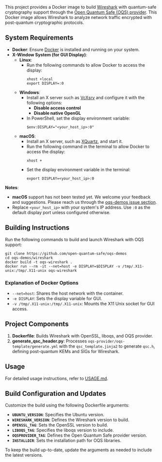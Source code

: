 This project provides a Docker image to build [Wireshark](https://www.wireshark.org/) with quantum-safe cryptography
support through the [Open Quantum Safe (OQS) provider](https://github.com/open-quantum-safe/oqs-provider). This Docker
image allows Wireshark to analyze network traffic encrypted with post-quantum cryptographic protocols.

## System Requirements

- **Docker**: Ensure [Docker](https://docs.docker.com/get-docker/) is installed and running on your system.
- **X-Window System (for GUI Display)**:
    - **Linux**:
        - Run the following commands to allow Docker to access the display:
          ```
          xhost +local
          export DISPLAY=:0
          ```
    - **Windows**:
        - Install an X server such as [VcXsrv](https://sourceforge.net/projects/vcxsrv/) and configure it with the
          following options:
            - **Disable access control**
            - **Disable native OpenGL**
        - In PowerShell, set the display environment variable:
          ```
          $env:DISPLAY="<your_host_ip>:0"
          ```
    - **macOS**:
      - Install an X server, such as [XQuartz](https://www.xquartz.org), and start it.
      - Run the following command in the terminal to allow Docker to access the display:
        ```
        xhost +
        ```
      - Set the display environment variable in the terminal:
        ```
        export DISPLAY=<your_host_ip>:0
        ```

**Notes**:

- **macOS** support has not been tested yet. We welcome your feedback and suggestions. Please reach us through
  the [oqs-demos issue section](https://github.com/open-quantum-safe/oqs-demos/issues).
- Replace `<your_host_ip>` with your system's IP address. Use `:0` as the default display port unless configured
  otherwise.

## Building Instructions

Run the following commands to build and launch Wireshark with OQS support:

```
git clone https://github.com/open-quantum-safe/oqs-demos
cd oqs-demos/wireshark
docker build -t oqs-wireshark .
docker run --rm -it --net=host -e DISPLAY=$DISPLAY -v /tmp/.X11-unix:/tmp/.X11-unix oqs-wireshark
```

### Explanation of Docker Options

- `--net=host`: Shares the host network with the container.
- `-e DISPLAY`: Sets the display variable for GUI.
- `-v /tmp/.X11-unix:/tmp/.X11-unix`: Mounts the X11 Unix socket for GUI access.

## Project Components

1. **Dockerfile**: Builds Wireshark with OpenSSL, liboqs, and OQS provider.
2. **generate_qsc_header.py**: Processes `oqs-provider/oqs-template/generate.yml` with the `qsc_template.jinja2` to
   generate `qsc.h`,
   defining post-quantum KEMs and SIGs for Wireshark.

## Usage

For detailed usage instructions, refer to [USAGE.md](USAGE.md).

## Build Configuration and Updates

Customize the build using the following Dockerfile arguments:

- **`UBUNTU_VERSION`**: Specifies the Ubuntu version.
- **`WIRESHARK_VERSION`**: Defines the Wireshark version to build.
- **`OPENSSL_TAG`**: Sets the OpenSSL version to build.
- **`LIBOQS_TAG`**: Specifies the liboqs version to include.
- **`OQSPROVIDER_TAG`**: Defines the Open Quantum Safe provider version.
- **`INSTALLDIR`**: Sets the installation path for OQS libraries.

To keep the build up-to-date, update the  arguments as needed to include the latest versions.